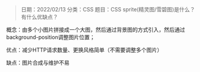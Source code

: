 > 日期：2022/02/13
分类：CSS
题目：CSS sprite(精灵图/雪碧图)是什么？有什么优缺点？

概念：由多个小图片拼接成一个大图，然后通过背景图的方式引入，然后通过background-position调整图片位置；

优点：减少HTTP请求数量、更换风格简单（不需要调整多个图片）

缺点：图片合成与维护不易

